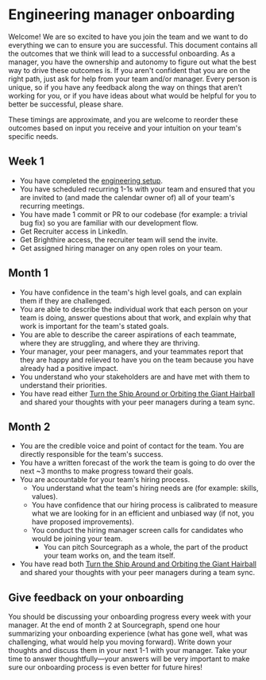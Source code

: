 # Engineering manager onboarding

Welcome! We are so excited to have you join the team and we want to do everything we can to ensure you are successful. This document contains all the outcomes that we think will lead to a successful onboarding. As a manager, you have the ownership and autonomy to figure out what the best way to drive these outcomes is. If you aren't confident that you are on the right path, just ask for help from your team and/or manager. Every person is unique, so if you have any feedback along the way on things that aren’t working for you, or if you have ideas about what would be helpful for you to better be successful, please share.

These timings are approximate, and you are welcome to reorder these outcomes based on input you receive and your intuition on your team's specific needs.

## Week 1

- You have completed the [engineering setup](index.md#getting-set-up).
- You have scheduled recurring 1-1s with your team and ensured that you are invited to (and made the calendar owner of) all of your team's recurring meetings.
- You have made 1 commit or PR to our codebase (for example: a trivial bug fix) so you are familiar with our development flow.
- Get Recruiter access in LinkedIn.
- Get Brighthire access, the recruiter team will send the invite.
- Get assigned hiring manager on any open roles on your team.

## Month 1

- You have confidence in the team's high level goals, and can explain them if they are challenged.
- You are able to describe the individual work that each person on your team is doing, answer questions about that work, and explain why that work is important for the team's stated goals.
- You are able to describe the career aspirations of each teammate, where they are struggling, and where they are thriving.
- Your manager, your peer managers, and your teammates report that they are happy and relieved to have you on the team because you have already had a positive impact.
- You understand who your stakeholders are and have met with them to understand their priorities.
- You have read either [Turn the Ship Around or Orbiting the Giant Hairball](../tools/engineering-management.md#book-recommendations) and shared your thoughts with your peer managers during a team sync.

## Month 2

- You are the credible voice and point of contact for the team. You are directly responsible for the team's success.
- You have a written forecast of the work the team is going to do over the next ~3 months to make progress toward their goals.
- You are accountable for your team's hiring process.
  - You understand what the team's hiring needs are (for example: skills, values).
  - You have confidence that our hiring process is calibrated to measure what we are looking for in an efficient and unbiased way (if not, you have proposed improvements).
  - You conduct the hiring manager screen calls for candidates who would be joining your team.
    - You can pitch Sourcegraph as a whole, the part of the product your team works on, and the team itself.
- You have read both [Turn the Ship Around and Orbiting the Giant Hairball](../tools/engineering-management.md#book-recommendations) and shared your thoughts with your peer managers during a team sync.

## Give feedback on your onboarding

You should be discussing your onboarding progress every week with your manager. At the end of month 2 at Sourcegraph, spend one hour summarizing your onboarding experience (what has gone well, what was challenging, what would help you moving forward). Write down your thoughts and discuss them in your next 1-1 with your manager. Take your time to answer thoughtfully—your answers will be very important to make sure our onboarding process is even better for future hires!

